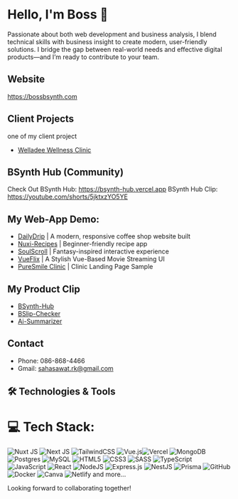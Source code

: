 # Hello, I'm Boss 👋 

Passionate about both web development and business analysis, I blend technical skills with business insight to create modern, user-friendly solutions. 
I bridge the gap between real-world needs and effective digital products—and I’m ready to contribute to your team.

## Website
https://bossbsynth.com

## Client Projects
one of my client project
- [Welladee Wellness Clinic](https://www.welladeeclinic.com/)

## BSynth Hub (Community)
Check Out BSynth Hub: https://bsynth-hub.vercel.app
BSynth Hub Clip: https://youtube.com/shorts/5jktxzYO5YE

## My Web-App Demo:
- [DailyDrip](https://daily-drip-coffee-cafe.vercel.app/) | A modern, responsive coffee shop website built
- [Nuxi-Recipes](https://nuxi-recipes-demo.netlify.app/) | Beginner-friendly recipe app
- [SoulScroll](https://soulscroll-bossbsynth.netlify.app/) | Fantasy-inspired interactive experience 
- [VueFlix](https://vueflix-demo.netlify.app/) |  A Stylish Vue-Based Movie Streaming UI
- [PureSmile Clinic](https://puresmile-clinic-bsynth-demo.vercel.app/) | Clinic Landing Page Sample

## My Product Clip

- [BSynth-Hub](https://youtube.com/shorts/5jktxzYO5YE)
- [BSlip-Checker](https://youtube.com/shorts/ylGrFObM-uw)
- [Ai-Summarizer](https://youtube.com/shorts/clgYv5FfHHw)

## Contact
- Phone: 086-868-4466
- Gmail: sahasawat.rk@gmail.com
  
## 🛠️ Technologies & Tools

# 💻 Tech Stack:
![Nuxt JS](https://img.shields.io/badge/Nuxt-002E3B?style=for-the-badge&logo=nuxt.js&logoColor=#00DC82)
![Next JS](https://img.shields.io/badge/Next-black?style=for-the-badge&logo=next.js&logoColor=white) ![TailwindCSS](https://img.shields.io/badge/tailwindcss-%2338B2AC.svg?style=for-the-badge&logo=tailwind-css&logoColor=white) ![Vue.js](https://img.shields.io/badge/vue.js-%2335495e.svg?style=for-the-badge&logo=vuedotjs&logoColor=%234FC08D)![Vercel](https://img.shields.io/badge/vercel-%23000000.svg?style=for-the-badge&logo=vercel&logoColor=white) 
![MongoDB](https://img.shields.io/badge/MongoDB-%234ea94b.svg?style=for-the-badge&logo=mongodb&logoColor=white) ![Postgres](https://img.shields.io/badge/postgres-%23316192.svg?style=for-the-badge&logo=postgresql&logoColor=white) ![MySQL](https://img.shields.io/badge/mysql-4479A1.svg?style=for-the-badge&logo=mysql&logoColor=white)  ![HTML5](https://img.shields.io/badge/html5-%23E34F26.svg?style=for-the-badge&logo=html5&logoColor=white) 
![CSS3](https://img.shields.io/badge/css3-%231572B6.svg?style=for-the-badge&logo=css3&logoColor=white) ![SASS](https://img.shields.io/badge/SASS-hotpink.svg?style=for-the-badge&logo=SASS&logoColor=white)
![TypeScript](https://img.shields.io/badge/typescript-%23007ACC.svg?style=for-the-badge&logo=typescript&logoColor=white) ![JavaScript](https://img.shields.io/badge/javascript-%23323330.svg?style=for-the-badge&logo=javascript&logoColor=%23F7DF1E) 
![React](https://img.shields.io/badge/react-%2320232a.svg?style=for-the-badge&logo=react&logoColor=%2361DAFB) ![NodeJS](https://img.shields.io/badge/node.js-6DA55F?style=for-the-badge&logo=node.js&logoColor=white) ![Express.js](https://img.shields.io/badge/express.js-%23404d59.svg?style=for-the-badge&logo=express&logoColor=%2361DAFB) 
![NestJS](https://img.shields.io/badge/nestjs-%23E0234E.svg?style=for-the-badge&logo=nestjs&logoColor=white)
![Prisma](https://img.shields.io/badge/Prisma-3982CE?style=for-the-badge&logo=Prisma&logoColor=white) ![GitHub](https://img.shields.io/badge/github-%23121011.svg?style=for-the-badge&logo=github&logoColor=white) ![Docker](https://img.shields.io/badge/docker-%230db7ed.svg?style=for-the-badge&logo=docker&logoColor=white) ![Canva](https://img.shields.io/badge/Canva-%2300C4CC.svg?style=for-the-badge&logo=Canva&logoColor=white) ![Netlify](https://img.shields.io/badge/netlify-%23000000.svg?style=for-the-badge&logo=netlify&logoColor=#00C7B7) and more...

Looking forward to collaborating together!


